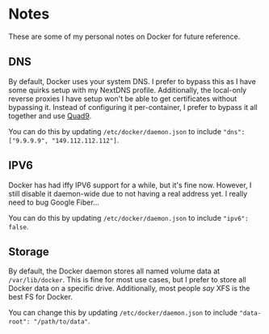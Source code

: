 # Notes

These are some of my personal notes on Docker for future reference.

## DNS

By default, Docker uses your system DNS. I prefer to bypass this as I have some quirks setup with my NextDNS profile.
Additionally, the local-only reverse proxies I have setup won't be able to get certificates without bypassing it.
Instead of configuring it per-container, I prefer to bypass it all together and use [Quad9](https://quad9.net).

You can do this by updating `/etc/docker/daemon.json` to include `"dns": ["9.9.9.9", "149.112.112.112"]`.

## IPV6

Docker has had iffy IPV6 support for a while, but it's fine now.
However, I still disable it daemon-wide due to not having a real address yet. I really need to bug Google Fiber...

You can do this by updating `/etc/docker/daemon.json` to include `"ipv6": false`.

## Storage

By default, the Docker daemon stores all named volume data at `/var/lib/docker`.
This is fine for most use cases, but I prefer to store all Docker data on a specific drive.
Additionally, most people _say_ XFS is the best FS for Docker.

You can change this by updating `/etc/docker/daemon.json` to include `"data-root": "/path/to/data"`.
